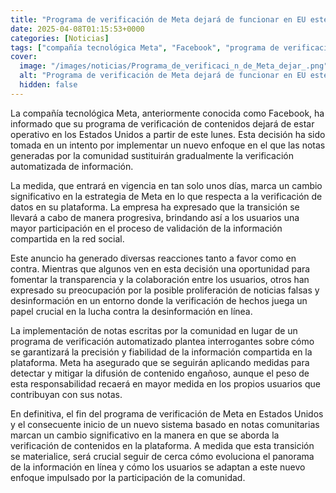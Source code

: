 ```yaml
---
title: "Programa de verificación de Meta dejará de funcionar en EU este lunes; llegarán notas de la comunidad"
date: 2025-04-08T01:15:53+0000
categories: [Noticias]
tags: ["compañía tecnológica Meta", "Facebook", "programa de verificación", "Estados Unidos", "verificación automatizada", "información", "plataforma", "datos", "estrategia", "transición", "participación", "validación", "red social", "noticias falsas", "desinformación", "precisión", "fiabilidad", "notas"]
cover:
  image: "/images/noticias/Programa_de_verificaci_n_de_Meta_dejar_.png"
  alt: "Programa de verificación de Meta dejará de funcionar en EU este lunes; llegarán notas de la comunidad"
  hidden: false
---
```


La compañía tecnológica Meta, anteriormente conocida como Facebook, ha informado que su programa de verificación de contenidos dejará de estar operativo en los Estados Unidos a partir de este lunes. Esta decisión ha sido tomada en un intento por implementar un nuevo enfoque en el que las notas generadas por la comunidad sustituirán gradualmente la verificación automatizada de información. 

La medida, que entrará en vigencia en tan solo unos días, marca un cambio significativo en la estrategia de Meta en lo que respecta a la verificación de datos en su plataforma. La empresa ha expresado que la transición se llevará a cabo de manera progresiva, brindando así a los usuarios una mayor participación en el proceso de validación de la información compartida en la red social.

Este anuncio ha generado diversas reacciones tanto a favor como en contra. Mientras que algunos ven en esta decisión una oportunidad para fomentar la transparencia y la colaboración entre los usuarios, otros han expresado su preocupación por la posible proliferación de noticias falsas y desinformación en un entorno donde la verificación de hechos juega un papel crucial en la lucha contra la desinformación en línea.

La implementación de notas escritas por la comunidad en lugar de un programa de verificación automatizado plantea interrogantes sobre cómo se garantizará la precisión y fiabilidad de la información compartida en la plataforma. Meta ha asegurado que se seguirán aplicando medidas para detectar y mitigar la difusión de contenido engañoso, aunque el peso de esta responsabilidad recaerá en mayor medida en los propios usuarios que contribuyan con sus notas.

En definitiva, el fin del programa de verificación de Meta en Estados Unidos y el consecuente inicio de un nuevo sistema basado en notas comunitarias marcan un cambio significativo en la manera en que se aborda la verificación de contenidos en la plataforma. A medida que esta transición se materialice, será crucial seguir de cerca cómo evoluciona el panorama de la información en línea y cómo los usuarios se adaptan a este nuevo enfoque impulsado por la participación de la comunidad.
